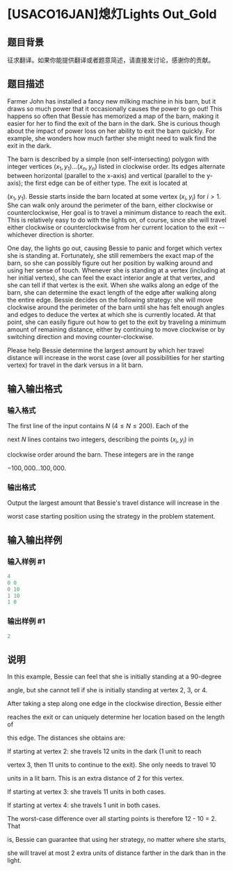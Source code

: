 # [USACO16JAN]熄灯Lights Out_Gold

## 题目背景

征求翻译。如果你能提供翻译或者题意简述，请直接发讨论，感谢你的贡献。

## 题目描述

Farmer John has installed a fancy new milking machine in his barn, but it draws so much power that it occasionally causes the power to go out! This happens so often that Bessie has memorized a map of the barn, making it easier for her to find the exit of the barn in the dark. She is curious though about the impact of power loss on her ability to exit the barn quickly. For example, she wonders how much farther she might need to walk find the exit in the dark.

The barn is described by a simple (non self-intersecting) polygon with integer vertices $(x_1, y_1) \ldots (x_n, y_n)$ listed in clockwise order. Its edges alternate between horizontal (parallel to the x-axis) and vertical (parallel to the y-axis); the first edge can be of either type. The exit is located at

$(x_1, y_1)$. Bessie starts inside the barn located at some vertex $(x_i, y_i)$ for $i > 1$. She can walk only around the perimeter of the barn, either clockwise or counterclockwise, Her goal is to travel a minimum distance to reach the exit. This is relatively easy to do with the lights on, of course, since she will travel either clockwise or counterclockwise from her current location to the exit -- whichever direction is shorter.

One day, the lights go out, causing Bessie to panic and forget which vertex she is standing at. Fortunately, she still remembers the exact map of the barn, so she can possibly figure out her position by walking around and using her sense of touch. Whenever she is standing at a vertex (including at her initial vertex), she can feel the exact interior angle at that vertex, and she can tell if that vertex is the exit. When she walks along an edge of the barn, she can determine the exact length of the edge after walking along the entire edge. Bessie decides on the following strategy: she will move clockwise around the perimeter of the barn until she has felt enough angles and edges to deduce the vertex at which she is currently located. At that point, she can easily figure out how to get to the exit by traveling a minimum amount of remaining distance, either by continuing to move clockwise or by switching direction and moving counter-clockwise.

Please help Bessie determine the largest amount by which her travel distance will increase in the worst case (over all possibilities for her starting vertex) for travel in the dark versus in a lit barn.

## 输入输出格式

### 输入格式

The first line of the input contains $N$ ($4 \leq N \leq 200$). Each of the

next $N$ lines contains two integers, describing the points $(x_i, y_i)$ in

clockwise order around the barn. These integers are in the range

$-100,000 \ldots 100,000$.

### 输出格式

Output the largest amount that Bessie's travel distance will increase in the

worst case starting position using the strategy in the problem statement.

## 输入输出样例

### 输入样例 #1

```cpp
4
0 0
0 10
1 10
1 0
```


### 输出样例 #1

```cpp
2
```


## 说明

In this example, Bessie can feel that she is initially standing at a 90-degree

angle, but she cannot tell if she is initially standing at vertex 2, 3, or 4.

After taking a step along one edge in the clockwise direction, Bessie either

reaches the exit or can uniquely determine her location based on the length of

this edge. The distances she obtains are:

If starting at vertex 2: she travels 12 units in the dark (1 unit to reach

vertex 3, then 11 units to continue to the exit). She only needs to travel 10

units in a lit barn. This is an extra distance of 2 for this vertex.

If starting at vertex 3: she travels 11 units in both cases.

If starting at vertex 4: she travels 1 unit in both cases.

The worst-case difference over all starting points is therefore 12 - 10 = 2. That

is, Bessie can guarantee that using her strategy, no matter where she starts,

she will travel at most 2 extra units of distance farther in the dark than in the light.

